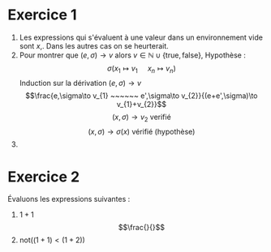 # Exercice 1

1. Les expressions qui s'évaluent à une valeur dans un environnement vide sont $x,$. Dans les autres cas on se heurterait.
2. Pour montrer que $(e,\sigma)\to v \text{ alors } v \in \mathbb{N} \cup \{ \text{true}, \text{false} \}$, 
   Hypothèse : 
   $$\sigma(x_{1}\mapsto v_{1} ~~~~~ x_{n} \mapsto v_{n})$$
   Induction sur la dérivation $(e,\sigma)\to v$
   $$\frac{e,\sigma\to v_{1} ~~~~~~ e',\sigma\to v_{2}}{(e+e',\sigma)\to v_{1}+v_{2}}$$
   $$(x,\sigma)\to v_{2} \text{ verifié}$$
   $$(x,\sigma)\to \sigma(x) \text{ vérifié}\text{ (hypothèse)}$$
3. 

# Exercice 2

Évaluons les expressions suivantes : 
1. $1+1$
   $$\frac{}{}$$
2. $\text{not}((1+1)<(1+2))$